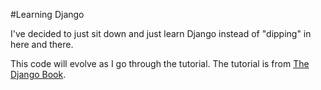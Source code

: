 #Learning Django

I've decided to just sit down and just learn Django instead of "dipping" in here and there.  

This code will evolve as I go through the tutorial.  The tutorial is from [The Django Book](http://www.djangobook.com/en/2.0/ "The Django Book").